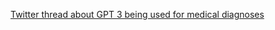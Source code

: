 

[Twitter thread about GPT 3 being used for medical diagnoses](https://twitter.com/colinmegill/status/1351830790456311808)


